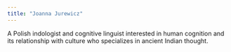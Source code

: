 ```yaml
---
title: "Joanna Jurewicz"
---
```


A Polish indologist and cognitive linguist interested in human cognition and its relationship with culture who specializes in ancient Indian thought.
